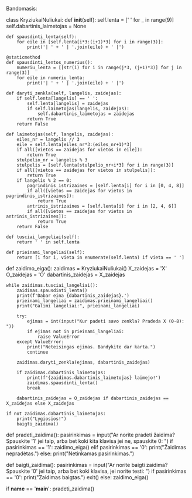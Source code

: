 Bandomasis:

class KryziukaiNuliukai:
    def __init__(self):
        self.lenta = [' ' for _ in range(9)]
        self.dabartinis_laimetojas = None

    def spausdinti_lenta(self):
        for eile in [self.lenta[i*3:(i+1)*3] for i in range(3)]:
            print('| ' + ' | '.join(eile) + ' |')

    @staticmethod
    def spausdinti_lentos_numerius():
        numeriu_lenta = [[str(i) for i in range(j*3, (j+1)*3)] for j in range(3)]
        for eile in numeriu_lenta:
            print('| ' + ' | '.join(eile) + ' |')

    def daryti_zenkla(self, langelis, zaidejas):
        if self.lenta[langelis] == ' ':
            self.lenta[langelis] = zaidejas
            if self.laimetojas(langelis, zaidejas):
                self.dabartinis_laimetojas = zaidejas
            return True
        return False

    def laimetojas(self, langelis, zaidejas):
        eiles_nr = langelis // 3
        eile = self.lenta[eiles_nr*3:(eiles_nr+1)*3]
        if all([vietos == zaidejas for vietos in eile]):
            return True
        stulpelio_nr = langelis % 3
        stulpelis = [self.lenta[stulpelio_nr+i*3] for i in range(3)]
        if all([vietos == zaidejas for vietos in stulpelis]):
            return True
        if langelis % 2 == 0:
            pagrindinis_istrizaines = [self.lenta[i] for i in [0, 4, 8]]
            if all([vietos == zaidejas for vietos in pagrindinis_istrizaines]):
                return True
            antrinis_istrizaines = [self.lenta[i] for i in [2, 4, 6]]
            if all([vietos == zaidejas for vietos in antrinis_istrizaines]):
                return True
        return False

    def tusciai_langeliai(self):
        return ' ' in self.lenta

    def prieinami_langeliai(self):
        return [i for i, vieta in enumerate(self.lenta) if vieta == ' ']

def zaidimo_eiga():
    zaidimas = KryziukaiNuliukai()
    X_zaidejas = 'X'
    O_zaidejas = 'O'
    dabartinis_zaidejas = X_zaidejas

    while zaidimas.tusciai_langeliai():
        zaidimas.spausdinti_lenta()
        print(f'Dabar eina {dabartinis_zaidejas}.')
        prieinami_langeliai = zaidimas.prieinami_langeliai()
        print("Galimi langeliai:", prieinami_langeliai)

        try:
            ejimas = int(input("Kur padeti savo zenkla? Pradeda X (0-8): "))
            if ejimas not in prieinami_langeliai:
                raise ValueError
        except ValueError:
            print("Neteisingas ejimas. Bandykite dar karta.")
            continue

        zaidimas.daryti_zenkla(ejimas, dabartinis_zaidejas)

        if zaidimas.dabartinis_laimetojas:
            print(f'{zaidimas.dabartinis_laimetojas} laimejo!')
            zaidimas.spausdinti_lenta()
            break

        dabartinis_zaidejas = O_zaidejas if dabartinis_zaidejas == X_zaidejas else X_zaidejas

    if not zaidimas.dabartinis_laimetojas:
        print("Lygiosios!")
        baigti_zaidima()

def pradeti_zaidima():
    pasirinkimas = input("Ar norite pradeti žaidima? Spauskite '1' jei taip, arba bet koki kita klavisa jei ne, spauskite 0: ")
    if pasirinkimas == '1':
        zaidimo_eiga()
    elif pasirinkimas == '0':
        print("Žaidimas nepradėtas.")
    else:
        print("Netinkamas pasirinkimas.")

def baigti_zaidima():
    pasirinkimas = input("Ar norite baigti zaidima? Spauskite '0' jei taip, arba bet koki klavisa, jei norite testi: ")
    if pasirinkimas == '0':
        print("Zaidimas baigtas.")
        exit()
    else:
        zaidimo_eiga()

if __name__ == '__main__':
    pradeti_zaidima()
